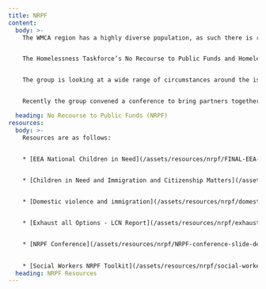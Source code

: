 ```yaml
---
title: NRPF
content:
  body: >-
    The WMCA region has a highly diverse population, as such there is recognition of the need to understand and address the range of specific experiences and causes of homelessness for non-UK nationals who have no recourse or restricted eligibility to public funds. 


    The Homelessness Taskforce’s No Recourse to Public Funds and Homelessness Task Group is working with a wide range of partners to lead the contribution to and promotion of Designing out Homelessness for individuals and families that have no recourse or restricted eligibility to public funds in the WMCA region. 


    The group is looking at a wide range of circumstances around the issue of no recourse and restricted eligibility to public funds and the impact specifically on homelessness, including individuals and families that may have this as a specified visa condition, as well as those who are undocumented and living in the region.


    Recently the group convened a conference to bring partners together to share practice and to consider the government’s new rough sleeping strategy and what it would mean in practice to  ‘exhaust all options’ for those with no recourse to public funds experiencing homelessness. 

  heading: No Recourse to Public Funds (NRPF)
resources:
  body: >-
    Resources are as follows: 
    

    * [EEA National Children in Need](/assets/resources/nrpf/FINAL-EEA-National-Children-in-Need.pdf)


    * [Children in Need and Immigration and Citizenship Matters](/assets/resources/nrpf/FINAL-Children-in-Need-and-Immigration-and-Citizenship-Matters.pdf)


    * [Domestic violence and immigration](/assets/resources/nrpf/domestic-violence-and-immigration.pdf)


    * [Exhaust all Options - LCN Report](/assets/resources/nrpf/exhaust-all-options.pdf)


    * [NRPF Conference](/assets/resources/nrpf/NRPF-conference-slide-deck.pptx)
    

    * [Social Workers NRPF Toolkit](/assets/resources/nrpf/social-workers-nrpf-toolkit-2022.pdf)
  heading: NRPF Resources
---
```

